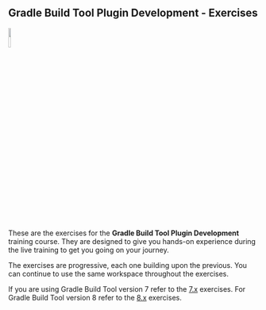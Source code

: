 ## Gradle Build Tool Plugin Development - Exercises

<p align="left">
<img width="10%" height="10%" src="https://user-images.githubusercontent.com/120980/174325546-8558160b-7f16-42cb-af0f-511849f22ebc.png">
</p>

These are the exercises for the **Gradle Build Tool Plugin Development**
training course. They are designed to give you hands-on experience
during the live training to get you going on your journey.

The exercises are progressive, each one building upon the previous. You can
continue to use the same workspace throughout the exercises.

If you are using Gradle Build Tool version 7 refer to the [7.x](7.x/) exercises.
For Gradle Build Tool version 8 refer to the [8.x](8.x/) exercises.
